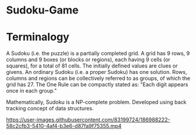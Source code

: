 # Sudoku-Game
# Terminalogy
A Sudoku (i.e. the puzzle) is a partially completed grid. A grid has 9 rows, 9 columns and 9 boxes (or blocks or regions), each having 9 cells (or squares), for a total of 81 cells. The initially defined values are clues or givens. An ordinary Sudoku (i.e. a proper Sudoku) has one solution. Rows, columns and regions can be collectively referred to as groups, of which the grid has 27. The One Rule can be compactly stated as: "Each digit appears once in each group."

Mathematically, Sudoku is a NP-complete problem. Developed using back tracking concept of data structures.

https://user-images.githubusercontent.com/83199724/186988222-58c2cfb3-5410-4af4-b3e6-d87fa9f75355.mp4
